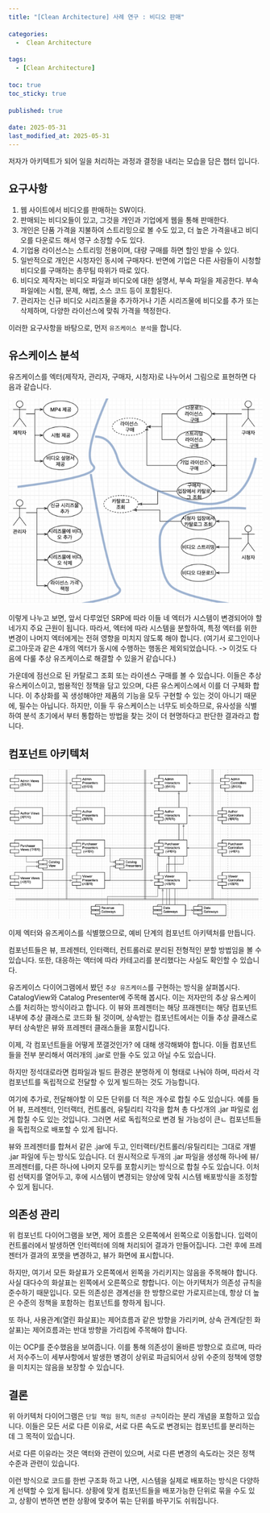 ```yaml
---
title: "[Clean Architecture] 사례 연구 : 비디오 판매"

categories:
  -  Clean Architecture
  
tags:
  - [Clean Architecture]

toc: true
toc_sticky: true

published: true

date: 2025-05-31
last_modified_at: 2025-05-31
---
```


저자가 아키텍트가 되어 일을 처리하는 과정과 결정을 내리는 모습을 담은 챕터 입니다.

## 요구사항

1. 웹 사이트에서 비디오를 판매하는 SW이다.
2. 판매되는 비디오들이 있고, 그것을 개인과 기업에게 웹을 통해 판매한다.
3. 개인은 단품 가격을 지불하여 스트리밍으로 볼 수도 있고, 더 높은 가격을내고 비디오를 다운로드 해서 영구 소장할 수도 있다.
4. 기업용 라이선스는 스트리밍 전용이며, 대량 구매를 하면 할인 받을 수 있다.
5. 일반적으로 개인은 시청자인 동시에 구매자다. 반면에 기업은 다른 사람들이 시청할 비디오를 구매하는 총무팀 따위가 따로 있다.
6. 비디오 제작자는 비디오 파일과 비디오에 대한 설명서, 부속 파일을 제공한다. 부속 파일에는 시험, 문제, 해법, 소스 코드 등이 포함된다.
7. 관리자는 신규 비디오 시리즈물을 추가하거나 기존 시리즈물에 비디오를 추가 또는 삭제하며, 다양한 라이선스에 맞춰 가격을 책정한다.

이러한 요구사항을 바탕으로, 먼저 `유즈케이스 분석`을 합니다.

## 유스케이스 분석

유즈케이스를 엑터(제작자, 관리자, 구매자, 시청자)로 나누어서 그림으로 표현하면 다음과 같습니다.

![](/images/Pasted%20image%2020250531192147.png)

이렇게 나누고 보면, 앞서 다루었던 SRP에 따라 이들 네 엑터가 시스템이 변경되어야 할 네가지 주요 근원이 됩니다. 따라서, 엑터에 따라 시스템을 분할하여, 특정 엑터를 위한 변경이 나머지 엑터에게는 전혀 영향을 미치지 않도록 해야 합니다. (여기서 로그인이나 로그아웃과 같은 4개의 엑터가 동시에 수행하는 행동은 제외되었습니다. -> 이것도 다음에 다룰 추상 유즈케이스로 해결할 수 있을거 같습니다.)

가운데에 점선으로 된 카탈로그 조회 또는 라이센스 구매를 볼 수 있습니다. 이들은 추상 유스케이스이고, 범용적인 정책을 담고 있으며, 다른 유스케이스에서 이를 더 구체화 합니다. 이 추상화를 꼭 생성해야만 제품의 기능을 모두 구현할 수 있는 것이 아니기 때문에, 필수는 아닙니다. 하지만, 이들 두 유스케이스는 너무도 비슷하므로, 유사성을 식별하여 분석 초기에서 부터 통합하는 방법을 찾는 것이 더 현명하다고 판단한 결과라고 합니다.

## 컴포넌트 아키텍처

![](/images/Pasted%20image%2020250531193330.png)

이제 엑터와 유즈케이스를 식별했으므로, 예비 단계의 컴포넌트 아키텍처를 만듭니다.

컴포넌트들은 뷰, 프레젠터, 인터랙터, 컨트롤러로 분리된 전형적인 분할 방법임을 볼 수 있습니다. 또한, 대응하는 액터에 따라 카테고리를 분리했다는 사실도 확인할 수 있습니다.

유즈케이스 다이어그램에서 봤던 `추상 유즈케이스`를 구현하는 방식을 살펴봅시다. CatalogView와 Catalog Presenter에 주목해 봅시다. 이는 저자만의 추상 유스케이스를 처리하는 방식이라고 합니다. 이 뷰와 프레젠터는 해당 프래젠터는 해당 컴포넌트 내부에 추상 클래스로 코드화 될 것이며, 상속받는 컴포넌트에서는 이들 추상 클래스로부터 상속받은 뷰와 프레젠터 클래스들을 포함시킵니다.

이제, 각 컴포넌트들을 어떻게 쪼갤것인가? 에 대해 생각해봐야 합니다. 이들 컴포넌트들을 전부 분리해서 여러개의 .jar로 만들 수도 있고 아닐 수도 있습니다.

하지만 정석대로라면 컴파일과 빌드 환경은 분명하게 이 형태로 나눠야 하며, 따라서 각 컴포넌트를 독립적으로 전달할 수 있게 빌드하는 것도 가능합니다.

여기에 추가로, 전달해야할 이 모든 단위를 더 적은 개수로 합칠 수도 있습니다. 예를 들어 뷰, 프레젠터, 인터랙터, 컨트롤러, 유틸리티 각각을 합쳐 총 다섯개의 .jar 파일로 쉽게 합칠 수도 있는 것입니다. 그러면 서로 독립적으로 변경 될 가능성이 큰ㄴ 컴포넌트들을 독립적으로 배포할 수 있게 됩니다.

뷰와 프레젠터를 합쳐서 같은 .jar에 두고, 인터랙터/컨트롤러/유틸리티는 그대로 개별 .jar 파일에 두는 방식도 있습니다. 더 원시적으로 두개의 .jar 파일을 생성해 하나에 뷰/프레젠터를, 다른 하나에 나머지 모두를 포함시키는 방식으로 합칠 수도 있습니다. 이처럼 선택지를 열어두고, 후에 시스템이 변경되는 양상에 맞춰 시스템 배포방식을 조정할 수 있게 됩니다.

## 의존성 관리

위 컴포넌트 다이어그램을 보면, 제어 흐름은 오른쪽에서 왼쪽으로 이동합니다. 입력이 컨트롤러에서 발생하면 인터렉터에 의해 처리되어 결과가 만들어집니다. 그런 후에 프레젠터가 결과의 포맷을 변경하고, 뷰가 화면에 표시합니다.

하지만, 여기서 모든 화살표가 오른쪽에서 왼쪽을 가리키지는 않음을 주목해야 합니다. 사실 대다수의 화살표는 왼쪽에서 오른쪽으로 향합니다. 이는 아키텍처가 의존성 규칙을 준수하기 때문입니다. 모든 의존성은 경계선을 한 방향으로만 가로지르는데, 항상 더 높은 수준의 정책을 포함하는 컴포넌트를 향하게 됩니다.

또 하나, 사용관계(열린 화살표)는 제어흐름과 같은 방향을 가리키며, 상속 관계(닫힌 화살표)는 제어흐름과는 반대 방향을 가리킴에 주목해야 합니다.

이는 OCP를 준수했음을 보여줍니다. 이를 통해 의존성이 올바른 방향으로 흐르며, 따라서 저수주느이 세부사항에서 발생한 병경이 상위로 파금되어서 상위 수준의 정책에 영향을 미치지는 않음을 보장할 수 있습니다.

## 결론

위 아키텍처 다이어그램은 `단일 책임 원칙`, `의존성 규칙`이라는 분리 개념을 포함하고 있습니다. 이들은 모든 서로 다른 이유로, 서로 다른 속도로 변경되는 컴포넌트를 분리하는 데 그 목적이 있습니다.

서로 다른 이유라는 것은 액터와 관련이 있으며, 서로 다른 변경의 속도라는 것은 정책 수준과 관련이 있습니다.

이런 방식으로 코드를 한번 구조화 하고 나면, 시스템을 실제로 배포하는 방식은 다양하게 선택할 수 있게 됩니다. 상황에 맞게 컴포넌트들을 배포가능한 단위로 묶을 수도 있고, 상황이 변하면 변한 상황에 맞추어 묶는 단위를 바꾸기도 쉬워집니다.

